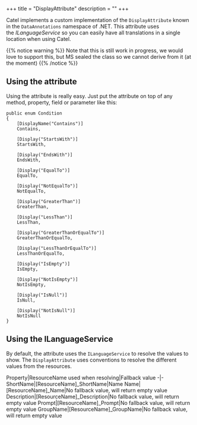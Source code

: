 +++
title = "DisplayAttribute" 
description = ""
+++

Catel implements a custom implementation of the `DisplayAttribute` known in the `DataAnnotations` namespace of .NET. This attribute uses the *ILanguageService* so you can easily have all translations in a single location when using Catel.

{{% notice warning %}}
Note that this is still work in progress, we would love to support this, but MS sealed the class so we cannot derive from it (at the moment)
{{% /notice %}}

## Using the attribute

Using the attribute is really easy. Just put the attribute on top of any method, property, field or parameter like this:

```
public enum Condition
{
    [DisplayName("Contains")]
    Contains,
    
    [Display("StartsWith")]
    StartsWith,
    
    [Display("EndsWith")]
    EndsWith,
    
    [Display("EqualTo")]
    EqualTo,
    
    [Display("NotEqualTo")]
    NotEqualTo,
    
    [Display("GreaterThan")]
    GreaterThan,
    
    [Display("LessThan")]
    LessThan,
    
    [Display("GreaterThanOrEqualTo")]
    GreaterThanOrEqualTo,
    
    [Display("LessThanOrEqualTo")]
    LessThanOrEqualTo,
    
    [Display("IsEmpty")]
    IsEmpty,
    
    [Display("NotIsEmpty")]
    NotIsEmpty,
    
    [Display("IsNull")]
    IsNull,
    
    [Display("NotIsNull")]
    NotIsNull
}
```

## Using the ILanguageService

By default, the attribute uses the `ILanguageService` to resolve the values to show. The `DisplayAttribute` uses conventions to resolve the different values from the resources.

Property|ResourceName used when resolving|Fallback value
-|-
ShortName|[ResourceName]\_ShortName|Name
Name|[ResourceName]\_Name|No fallback value, will return empty value
Description|[ResourceName]\_Description|No fallback value, will return empty value
Prompt|[ResourceName]\_Prompt|No fallback value, will return empty value
GroupName|[ResourceName]\_GroupName|No fallback value, will return empty value

